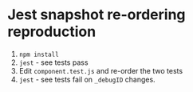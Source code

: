 # Jest snapshot re-ordering reproduction

  1. `npm install`
  2. `jest` - see tests pass
  3. Edit `component.test.js` and re-order the two tests
  4. `jest` - see tests fail on `_debugID` changes.

